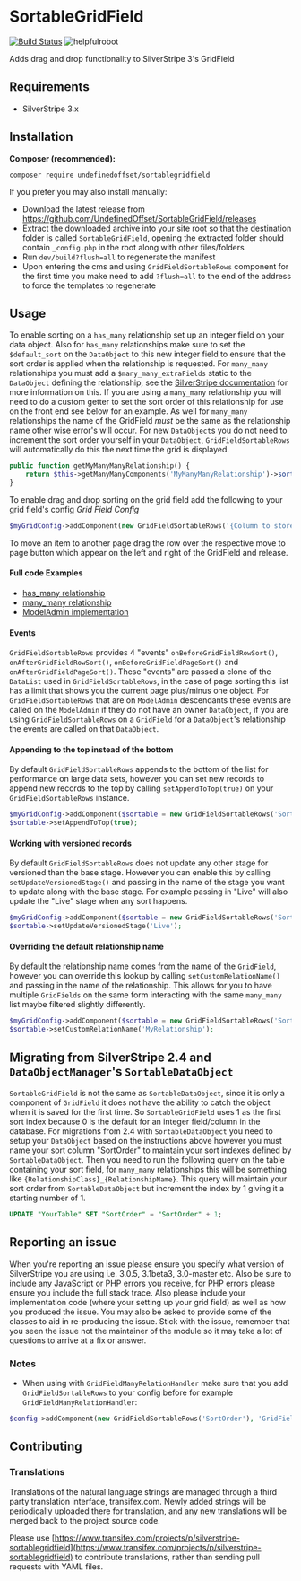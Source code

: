 SortableGridField
=================

[![Build Status](https://travis-ci.org/UndefinedOffset/SortableGridField.png)](https://travis-ci.org/UndefinedOffset/SortableGridField) ![helpfulrobot](https://helpfulrobot.io/undefinedoffset/sortablegridfield/badge)

Adds drag and drop functionality to SilverStripe 3's GridField

## Requirements

* SilverStripe 3.x

## Installation

__Composer (recommended):__

```
composer require undefinedoffset/sortablegridfield
```

If you prefer you may also install manually:

* Download the latest release from https://github.com/UndefinedOffset/SortableGridField/releases
* Extract the downloaded archive into your site root so that the destination folder is called `SortableGridField`, 
opening the extracted folder should contain `_config.php` in the root along with other files/folders
* Run `dev/build?flush=all` to regenerate the manifest
* Upon entering the cms and using `GridFieldSortableRows` component for the first time you make need to add `?flush=all`
to the end of the address to force the templates to regenerate


## Usage

To enable sorting on a `has_many` relationship set up an integer field on your data object. Also for `has_many`
relationships make sure to set the `$default_sort` on the `DataObject` to this new integer field to ensure that the sort
order is applied when the relationship is requested. For `many_many` relationships you must add a 
`$many_many_extraFields` static to the `DataObject` defining the relationship, see the 
[SilverStripe documentation](https://docs.silverstripe.org/en/3/developer_guides/model/relations/#many-many) 
for more information on this. If you are using a `many_many` relationship you will need to do a custom getter to set the 
sort order of this relationship for use on the front end see below for an example. As well for `many_many` relationships
the name of the GridField *must* be the same as the relationship name other wise error's will occur. For new 
`DataObject`s you do not need to increment the sort order yourself in your `DataObject`, `GridFieldSortableRows` will
automatically do this the next time the grid is displayed.

```php
public function getMyManyManyRelationship() {
    return $this->getManyManyComponents('MyManyManyRelationship')->sort('SortColumn');
}
```

To enable drag and drop sorting on the grid field add the following to your grid field's config
*Grid Field Config*

```php
$myGridConfig->addComponent(new GridFieldSortableRows('{Column to store sort}'));
```

To move an item to another page drag the row over the respective move to page button which appear on the left and right
of the GridField and release.

#### Full code Examples

* [has_many relationship](https://github.com/UndefinedOffset/SortableGridField/blob/master/docs/HasManyExample.md)
* [many_many relationship](https://github.com/UndefinedOffset/SortableGridField/blob/master/docs/ManyManyExample.md)
* [ModelAdmin implementation](https://github.com/UndefinedOffset/SortableGridField/blob/master/docs/ModelAdminExample.md)

#### Events

`GridFieldSortableRows` provides 4 "events" `onBeforeGridFieldRowSort()`, `onAfterGridFieldRowSort()`,
`onBeforeGridFieldPageSort()` and `onAfterGridFieldPageSort()`. These "events" are passed a clone of the `DataList`
used in `GridFieldSortableRows`, in the case of page sorting this list has a limit that shows you the current page
plus/minus one object. For `GridFieldSortableRows` that are on `ModelAdmin` descendants these events are called on the
`ModelAdmin` if they do not have an owner `DataObject`, if you are using `GridFieldSortableRows` on a `GridField` for a
`DataObject`'s relationship the events are called on that `DataObject`.

#### Appending to the top instead of the bottom

By default `GridFieldSortableRows` appends to the bottom of the list for performance on large data sets, however you can
set new records to append new records to the top by calling `setAppendToTop(true)` on your `GridFieldSortableRows`
instance.

```php
$myGridConfig->addComponent($sortable = new GridFieldSortableRows('SortOrder'));
$sortable->setAppendToTop(true);
```

#### Working with versioned records

By default `GridFieldSortableRows` does not update any other stage for versioned than the base stage. However you can
enable this by calling `setUpdateVersionedStage()` and passing in the name of the stage you want to update along with
the base stage. For example passing in "Live" will also update the "Live" stage when any sort happens.

```php
$myGridConfig->addComponent($sortable = new GridFieldSortableRows('SortOrder'));
$sortable->setUpdateVersionedStage('Live');
```

#### Overriding the default relationship name

By default the relationship name comes from the name of the `GridField`, however you can override this lookup by
calling `setCustomRelationName()` and passing in the name of the relationship. This allows for you to have multiple
`GridFields` on the same form interacting with the same `many_many` list maybe filtered slightly differently.

```php
$myGridConfig->addComponent($sortable = new GridFieldSortableRows('SortOrder'));
$sortable->setCustomRelationName('MyRelationship');
```

## Migrating from SilverStripe 2.4 and `DataObjectManager`'s `SortableDataObject`

`SortableGridField` is not the same as `SortableDataObject`, since it is only a component of `GridField` it does not
have the ability to catch the object when it is saved for the first time. So `SortableGridField` uses 1 as the first
sort index because 0 is the default for an integer field/column in the database. For migrations from 2.4 with
`SortableDataObject` you need to setup your `DataObject` based on the instructions above however you must name your sort
column "SortOrder" to maintain your sort indexes defined by `SortableDataObject`. Then you need to run the following
query on the table containing your sort field, for `many_many` relationships this will be something like 
`{RelationshipClass}_{RelationshipName}`. This query will maintain your sort order from `SortableDataObject` but
increment the index by 1 giving it a starting number of 1.

```sql
UPDATE "YourTable" SET "SortOrder" = "SortOrder" + 1;
```

## Reporting an issue

When you're reporting an issue please ensure you specify what version of SilverStripe you are using i.e. 3.0.5,
3.1beta3, 3.0-master etc. Also be sure to include any JavaScript or PHP errors you receive, for PHP errors please ensure
you include the full stack trace. Also please include your implementation code (where your setting up your grid field)
as well as how you produced the issue. You may also be asked to provide some of the classes to aid in re-producing the
issue. Stick with the issue, remember that you seen the issue not the maintainer of the module so it may take a lot of 
questions to arrive at a fix or answer.

### Notes

* When using with `GridFieldManyRelationHandler` make sure that you add `GridFieldSortableRows` to your config before
for example `GridFieldManyRelationHandler`:

```php
$config->addComponent(new GridFieldSortableRows('SortOrder'), 'GridFieldManyRelationHandler');
```

## Contributing

### Translations

Translations of the natural language strings are managed through a third party translation interface, transifex.com.
Newly added strings will be periodically uploaded there for translation, and any new translations will be merged back to
the project source code.

Please use [https://www.transifex.com/projects/p/silverstripe-sortablegridfield](https://www.transifex.com/projects/p/silverstripe-sortablegridfield)
to contribute translations, rather than sending pull requests with YAML files.
